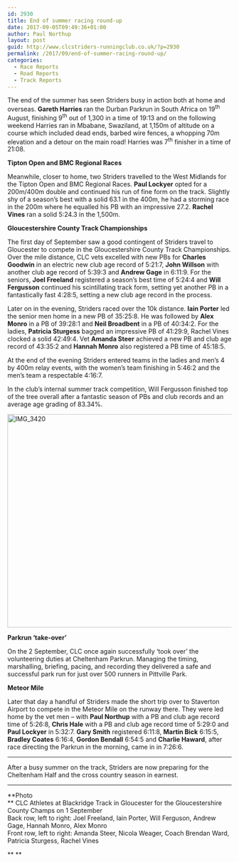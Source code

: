 ```yaml
---
id: 2930
title: End of summer racing round-up
date: 2017-09-05T09:49:36+01:00
author: Paul Northup
layout: post
guid: http://www.clcstriders-runningclub.co.uk/?p=2930
permalink: /2017/09/end-of-summer-racing-round-up/
categories:
  - Race Reports
  - Road Reports
  - Track Reports
---
```

The end of the summer has seen Striders busy in action both at home and overseas. **Gareth Harries** ran the Durban Parkrun in South Africa on 19<sup>th</sup> August, finishing 9<sup>th</sup> out of 1,300 in a time of 19:13 and on the following weekend Harries ran in Mbabane, Swaziland, at 1,150m of altitude on a course which included dead ends, barbed wire fences, a whopping 70m elevation and a detour on the main road! Harries was 7<sup>th</sup> finisher in a time of 21:08.

**Tipton Open and BMC Regional Races**

Meanwhile, closer to home, two Striders travelled to the West Midlands for the Tipton Open and BMC Regional Races. **Paul Lockyer** opted for a 200m/400m double and continued his run of fine form on the track. Slightly shy of a season’s best with a solid 63.1 in the 400m, he had a storming race in the 200m where he equalled his PB with an impressive 27.2. **Rachel Vines** ran a solid 5:24.3 in the 1,500m.

**Gloucestershire County Track Championships**

The first day of September saw a good contingent of Striders travel to Gloucester to compete in the Gloucestershire County Track Championships. Over the mile distance, CLC vets excelled with new PBs for **Charles Goodwin** in an electric new club age record of 5:21:7, **John Willson** with another club age record of 5:39:3 and **Andrew Gage** in 6:11:9. For the seniors, **Joel Freeland** registered a season’s best time of 5:24:4 and **Will Fergusson** continued his scintillating track form, setting yet another PB in a fantastically fast 4:28:5, setting a new club age record in the process.

Later on in the evening, Striders raced over the 10k distance. **Iain Porter** led the senior men home in a new PB of 35:25:8. He was followed by **Alex Monro** in a PB of 39:28:1 and **Neil Broadbent** in a PB of 40:34:2. For the ladies, **Patricia Sturgess** bagged an impressive PB of 41:29:9, Rachel Vines clocked a solid 42:49:4. Vet **Amanda Steer** achieved a new PB and club age record of 43:35:2 and **Hannah Monro** also registered a PB time of 45:18:5.

At the end of the evening Striders entered teams in the ladies and men’s 4 by 400m relay events, with the women’s team finishing in 5:46:2 and the men’s team a respectable 4:16:7.

In the club’s internal summer track competition, Will Fergusson finished top of the tree overall after a fantastic season of PBs and club records and an average age grading of 83.34%.

[<img class="alignnone wp-image-2932 size-full" src="http://www.clcstriders-runningclub.co.uk/wplive/wp-content/uploads/2017/09/IMG_3420.jpg" alt="IMG_3420" width="640" height="480" srcset="http://www.clcstriders-runningclub.co.uk/wplive/wp-content/uploads/2017/09/IMG_3420.jpg 640w, http://www.clcstriders-runningclub.co.uk/wplive/wp-content/uploads/2017/09/IMG_3420-300x225.jpg 300w" sizes="(max-width: 640px) 100vw, 640px" />](http://www.clcstriders-runningclub.co.uk/wplive/wp-content/uploads/2017/09/IMG_3420.jpg)

**Parkrun &#8216;take-over&#8217;**

On the 2 September, CLC once again successfully ‘took over’ the volunteering duties at Cheltenham Parkrun. Managing the timing, marshalling, briefing, pacing, and recording they delivered a safe and successful park run for just over 500 runners in Pittville Park.

**Meteor Mile**

Later that day a handful of Striders made the short trip over to Staverton Airport to compete in the Meteor Mile on the runway there. They were led home by the vet men – with **Paul Northup** with a PB and club age record time of 5:26:8, **Chris Hale** with a PB and club age record time of 5:29:0 and **Paul Lockyer** in 5:32:7. **Gary Smith** registered 6:11:8, **Martin Bick** 6:15:5, **Bradley Coates** 6:16:4, **Gordon Bendall** 6:54:5 and **Charlie Haward**, after race directing the Parkrun in the morning, came in in 7:26:6.

* * *

After a busy summer on the track, Striders are now preparing for the Cheltenham Half and the cross country season in earnest.

* * *

**Photo  
** CLC Athletes at Blackridge Track in Gloucester for the Gloucestershire County Champs on 1 September  
Back row, left to right: Joel Freeland, Iain Porter, Will Ferguson, Andrew Gage, Hannah Monro, Alex Monro  
Front row, left to right: Amanda Steer, Nicola Weager, Coach Brendan Ward, Patricia Sturgess, Rachel Vines

** **